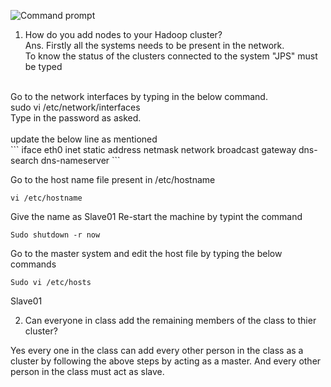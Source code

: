 ![Command prompt](http://198.199.95.27/Hadoop.png)

1. How do you add nodes to your Hadoop cluster?
<br>Ans. Firstly all the systems needs to be present in the network. <br>
To know the status of the clusters connected to the system "JPS" must be typed<br>
<br>
Go to the network interfaces by typing in the below command. <br>
sudo vi /etc/network/interfaces <br>
Type in the password as asked. <br>
<br>
update the below line as mentioned <br>
```
iface eth0 inet static 
address <ip address>
netmask
network
broadcast
gateway
dns-search
dns-nameserver
```

Go to the host name file present in /etc/hostname
<br>
```
vi /etc/hostname
```
Give the name as Slave01
Re-start the machine by typint the command
```
Sudo shutdown -r now
```
Go to the master system and edit the host file by typing the below commands

```
Sudo vi /etc/hosts
```
<IP Address> Slave01

2. Can everyone in class add the remaining members of the class to thier cluster?

Yes every one in the class can add every other person in the class as a cluster by following the above steps by acting as a master. And every other person in the class must act as slave.


